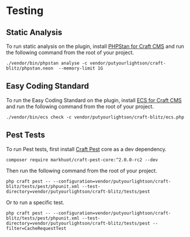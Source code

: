 # Testing

## Static Analysis

To run static analysis on the plugin,
install [PHPStan for Craft CMS](https://github.com/craftcms/phpstan) and run the
following command from the root of your project.

```shell
./vendor/bin/phpstan analyse -c vendor/putyourlightson/craft-blitz/phpstan.neon  --memory-limit 1G
```

## Easy Coding Standard

To run the Easy Coding Standard on the plugin,
install [ECS for Craft CMS](https://github.com/craftcms/ecs) and run the
following command from the root of your project.

```shell
./vendor/bin/ecs check -c vendor/putyourlightson/craft-blitz/ecs.php
```

## Pest Tests

To run Pest tests, first install [Craft Pest](https://craft-pest.com/) core as a dev dependency.

```shell
composer require markhuot/craft-pest-core:^2.0.0-rc2 --dev
```

Then run the following command from the root of your project.

```shell
php craft pest -- --configuration=vendor/putyourlightson/craft-blitz/tests/pest/phpunit.xml --test-directory=vendor/putyourlightson/craft-blitz/tests/pest
```

Or to run a specific test.

```shell
php craft pest -- --configuration=vendor/putyourlightson/craft-blitz/tests/pest/phpunit.xml --test-directory=vendor/putyourlightson/craft-blitz/tests/pest --filter=CacheRequestTest
```
